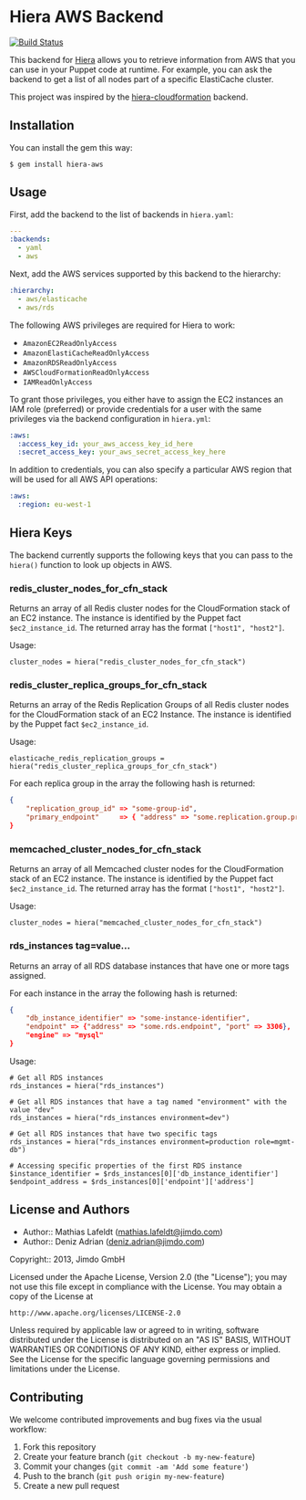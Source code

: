 # Hiera AWS Backend

[![Build Status](https://travis-ci.org/Jimdo/hiera-aws.png?branch=master)](https://travis-ci.org/Jimdo/hiera-aws)

This backend for [Hiera] allows you to retrieve information from AWS that you
can use in your Puppet code at runtime. For example, you can ask the backend to
get a list of all nodes part of a specific ElastiCache cluster.

This project was inspired by the [hiera-cloudformation] backend.

## Installation

You can install the gem this way:

    $ gem install hiera-aws

## Usage

First, add the backend to the list of backends in `hiera.yaml`:

```yaml
---
:backends:
  - yaml
  - aws
```

Next, add the AWS services supported by this backend to the hierarchy:

```yaml
:hierarchy:
  - aws/elasticache
  - aws/rds
```

The following AWS privileges are required for Hiera to work:

- `AmazonEC2ReadOnlyAccess`
- `AmazonElastiCacheReadOnlyAccess`
- `AmazonRDSReadOnlyAccess`
- `AWSCloudFormationReadOnlyAccess`
- `IAMReadOnlyAccess`

To grant those privileges, you either have to assign the EC2 instances an IAM
role (preferred) or provide credentials for a user with the same privileges via
the backend configuration in `hiera.yml`:

```yaml
:aws:
  :access_key_id: your_aws_access_key_id_here
  :secret_access_key: your_aws_secret_access_key_here
```

In addition to credentials, you can also specify a particular AWS region that
will be used for all AWS API operations:

```yaml
:aws:
  :region: eu-west-1
```

## Hiera Keys

The backend currently supports the following keys that you can pass to the
`hiera()` function to look up objects in AWS.

### redis_cluster_nodes_for_cfn_stack

Returns an array of all Redis cluster nodes for the CloudFormation stack of an
EC2 instance. The instance is identified by the Puppet fact `$ec2_instance_id`.
The returned array has the format `["host1", "host2"]`.

Usage:

```
cluster_nodes = hiera("redis_cluster_nodes_for_cfn_stack")
```

### redis_cluster_replica_groups_for_cfn_stack

Returns an array of the Redis Replication Groups of all Redis cluster nodes for
the CloudFormation stack of an EC2 Instance. The instance is identified by the
Puppet fact `$ec2_instance_id`.

Usage:

```
elasticache_redis_replication_groups = hiera("redis_cluster_replica_groups_for_cfn_stack")
```

For each replica group in the array the following hash is returned:

```json
{
    "replication_group_id" => "some-group-id",
    "primary_endpoint"     => { "address" => "some.replication.group.primary.endpoint", "port" => 1234 }
}
```

### memcached_cluster_nodes_for_cfn_stack

Returns an array of all Memcached cluster nodes for the CloudFormation stack of
an EC2 instance. The instance is identified by the Puppet fact
`$ec2_instance_id`. The returned array has the format `["host1", "host2"]`.

Usage:

```
cluster_nodes = hiera("memcached_cluster_nodes_for_cfn_stack")
```

### rds_instances tag=value...

Returns an array of all RDS database instances that have one or more tags
assigned.

For each instance in the array the following hash is returned:

```json
{
    "db_instance_identifier" => "some-instance-identifier",
    "endpoint" => {"address" => "some.rds.endpoint", "port" => 3306},
    "engine" => "mysql"
}
```

Usage:

```
# Get all RDS instances
rds_instances = hiera("rds_instances")

# Get all RDS instances that have a tag named "environment" with the value "dev"
rds_instances = hiera("rds_instances environment=dev")

# Get all RDS instances that have two specific tags
rds_instances = hiera("rds_instances environment=production role=mgmt-db")

# Accessing specific properties of the first RDS instance
$instance_identifier = $rds_instances[0]['db_instance_identifier']
$endpoint_address = $rds_instances[0]['endpoint']['address']
```

## License and Authors

* Author:: Mathias Lafeldt (mathias.lafeldt@jimdo.com)
* Author:: Deniz Adrian (deniz.adrian@jimdo.com)

Copyright:: 2013, Jimdo GmbH

Licensed under the Apache License, Version 2.0 (the "License");
you may not use this file except in compliance with the License.
You may obtain a copy of the License at

    http://www.apache.org/licenses/LICENSE-2.0

Unless required by applicable law or agreed to in writing, software
distributed under the License is distributed on an "AS IS" BASIS,
WITHOUT WARRANTIES OR CONDITIONS OF ANY KIND, either express or implied.
See the License for the specific language governing permissions and
limitations under the License.

## Contributing

We welcome contributed improvements and bug fixes via the usual workflow:

1. Fork this repository
2. Create your feature branch (`git checkout -b my-new-feature`)
3. Commit your changes (`git commit -am 'Add some feature'`)
4. Push to the branch (`git push origin my-new-feature`)
5. Create a new pull request


[Hiera]: http://docs.puppetlabs.com/hiera/1/puppet.html
[hiera-cloudformation]: https://github.com/fanduel/hiera-cloudformation
